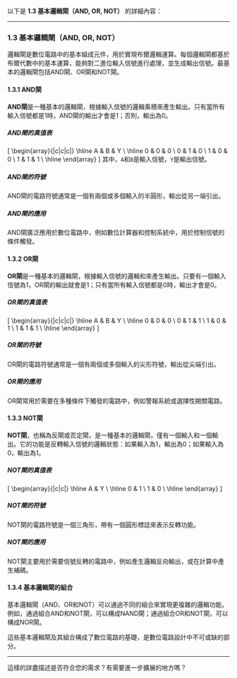 

以下是 **1.3 基本邏輯閘（AND, OR, NOT）** 的詳細內容：

---

### 1.3 基本邏輯閘（AND, OR, NOT）

邏輯閘是數位電路中的基本組成元件，用於實現布爾邏輯運算。每個邏輯閘都基於布爾代數中的基本運算，能夠對二進位輸入信號進行處理，並生成輸出信號。最基本的邏輯閘包括AND閘、OR閘和NOT閘。

#### 1.3.1 AND閘

**AND閘**是一種基本的邏輯閘，根據輸入信號的邏輯乘積來產生輸出。只有當所有輸入信號都是1時，AND閘的輸出才會是1；否則，輸出為0。

##### AND閘的真值表
\[
\begin{array}{|c|c|c|}
\hline
A & B & Y \\
\hline
0 & 0 & 0 \\
0 & 1 & 0 \\
1 & 0 & 0 \\
1 & 1 & 1 \\
\hline
\end{array}
\]
其中，`A`和`B`是輸入信號，`Y`是輸出信號。

##### AND閘的符號
AND閘的電路符號通常是一個有兩個或多個輸入的半圓形，輸出從另一端引出。

##### AND閘的應用
AND閘廣泛應用於數位電路中，例如數位計算器和控制系統中，用於控制信號的條件觸發。

#### 1.3.2 OR閘

**OR閘**是一種基本的邏輯閘，根據輸入信號的邏輯和來產生輸出。只要有一個輸入信號為1，OR閘的輸出就會是1；只有當所有輸入信號都是0時，輸出才會是0。

##### OR閘的真值表
\[
\begin{array}{|c|c|c|}
\hline
A & B & Y \\
\hline
0 & 0 & 0 \\
0 & 1 & 1 \\
1 & 0 & 1 \\
1 & 1 & 1 \\
\hline
\end{array}
\]

##### OR閘的符號
OR閘的電路符號通常是一個有兩個或多個輸入的尖形符號，輸出從尖端引出。

##### OR閘的應用
OR閘常用於需要在多種條件下觸發的電路中，例如警報系統或選擇性開關電路。

#### 1.3.3 NOT閘

**NOT閘**，也稱為反閘或否定閘，是一種基本的邏輯閘，僅有一個輸入和一個輸出。它的功能是反轉輸入信號的邏輯狀態：如果輸入為1，輸出為0；如果輸入為0，輸出為1。

##### NOT閘的真值表
\[
\begin{array}{|c|c|}
\hline
A & Y \\
\hline
0 & 1 \\
1 & 0 \\
\hline
\end{array}
\]

##### NOT閘的符號
NOT閘的電路符號是一個三角形，帶有一個圓形標誌來表示反轉功能。

##### NOT閘的應用
NOT閘主要用於需要信號反轉的電路中，例如產生邏輯反向輸出，或在計算中產生補碼。

#### 1.3.4 基本邏輯閘的組合

基本邏輯閘（AND、OR和NOT）可以通過不同的組合來實現更複雜的邏輯功能。例如，通過組合AND和NOT閘，可以構成NAND閘；通過組合OR和NOT閘，可以構成NOR閘。

這些基本邏輯閘及其組合構成了數位電路的基礎，是數位電路設計中不可或缺的部分。

---

這樣的詳盡描述是否符合您的需求？有需要進一步擴展的地方嗎？